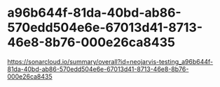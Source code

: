 # a96b644f-81da-40bd-ab86-570edd504e6e-67013d41-8713-46e8-8b76-000e26ca8435
https://sonarcloud.io/summary/overall?id=neojarvis-testing_a96b644f-81da-40bd-ab86-570edd504e6e-67013d41-8713-46e8-8b76-000e26ca8435
